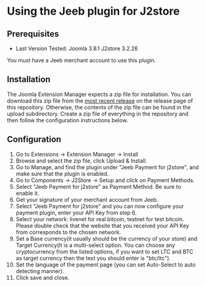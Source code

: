 # Using the Jeeb plugin for J2store

## Prerequisites

* Last Version Tested: Joomla 3.8.1 J2store 3.2.26

You must have a Jeeb merchant account to use this plugin.

## Installation
The Joomla Extension Manager expects a zip file for installation. You can download this zip file from the [most recent release](https://github.com/gdhar67/Jeeb.J2Store/releases) on the release page of this repository. Otherwise, the contents of the zip file can be found in the upload subdirectory. Create a zip file of everything in the repository and then follow the configuration instructions below.
 
## Configuration
1. Go to Extensions -> Extension Manager -> Install
2. Browse and select the zip file, click Upload & Install.
3. Go to Manage, and find the plugin under "Jeeb Payment for j2store", and make sure that the plugin is enabled.
4. Go to Components -> J2Store -> Setup and click on Payment Methods.
5. Select "Jeeb Payment for j2store" as Payment Method. Be sure to enable it.
6. Get your signature of your merchant account from Jeeb.
7. Select "Jeeb Payment for j2store" and you can now configure your payment plugin, enter your API Key from step 6.
8. Select your network: livenet for real bitcoin, testnet for test bitcoin. Please double check that the website that you received your API Key from corresponds to the chosen network. 
9. Set a Base currency(it usually should be the currency of your store) and Target Currency(It is a multi-select option. You can choose any cryptocurrency from the listed options, if you want to set LTC and BTC as target currency then the text you should enter is "btc/ltc").
10. Set the language of the payment page (you can set Auto-Select to auto detecting manner).
11. Click save and close.
